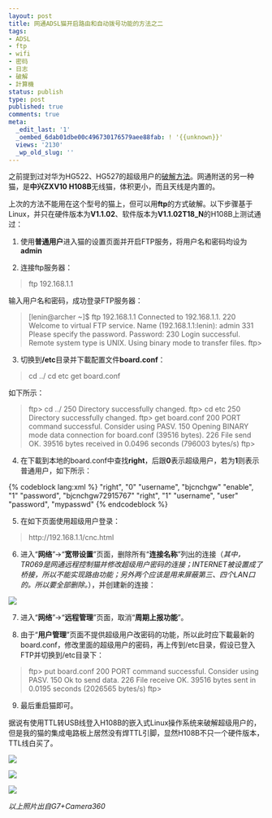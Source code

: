 ```yaml
---
layout: post
title: 网通ADSL猫开启路由和自动拨号功能的方法之二
tags:
- ADSL
- ftp
- wifi
- 密码
- 日志
- 破解
- 計算機
status: publish
type: post
published: true
comments: true
meta:
  _edit_last: '1'
  _oembed_6dab01dbe00c496730176579aee88fab: ! '{{unknown}}'
  views: '2130'
  _wp_old_slug: ''
---
```

之前提到过对华为HG522、HG527的超级用户的<a href="http://0x3f.org/?p=1528">破解方法</a>。网通附送的另一种猫，是<strong>中兴ZXV10 H108B</strong>无线猫，体积更小，而且天线是内置的。

上次的方法不能用在这个型号的猫上，但可以用<strong>ftp</strong>的方式破解。以下步骤基于Linux，并只在硬件版本为<strong>V1.1.02</strong>、软件版本为<strong>V1.1.02T18_N</strong>的H108B上测试通过：

1. 使用<strong>普通用户</strong>进入猫的设置页面并开启FTP服务，将用户名和密码均设为<strong>admin</strong>

2. 连接ftp服务器：

<blockquote>
ftp 192.168.1.1
</blockquote>

输入用户名和密码，成功登录FTP服务器：

<blockquote>
[lenin@archer ~]$ ftp 192.168.1.1
Connected to 192.168.1.1.
220 Welcome to virtual FTP service.
Name (192.168.1.1:lenin): admin
331 Please specify the password.
Password:
230 Login successful.
Remote system type is UNIX.
Using binary mode to transfer files.
ftp> 
</blockquote>

3. 切换到<strong>/etc</strong>目录并下載配置文件<strong>board.conf</strong>：

<blockquote>
cd ../
cd etc
get board.conf
</blockquote>

如下所示：

<blockquote>
ftp> cd ../
250 Directory successfully changed.
ftp> cd etc
250 Directory successfully changed.
ftp> get board.conf
200 PORT command successful. Consider using PASV.
150 Opening BINARY mode data connection for board.conf (39516 bytes).
226 File send OK.
39516 bytes received in 0.0496 seconds (796003 bytes/s)
ftp> 
</blockquote>

4. 在下載到本地的board.conf中查找<strong>right</strong>，后跟<strong>0</strong>表示超级用户，若为<strong>1</strong>则表示普通用户，如下所示：

{% codeblock lang:xml %}
<row id="0">
    <item>"right", "0"</item>
    <item>"username", "bjcnchgw"</item>
    <item>"enable", "1"</item>
    <item>"password", "bjcnchgw72915767"</item>
</row>
<row id="1">
    <item>"right", "1"</item>
    <item>"username", "user"</item>
    <item>"password", "mypasswd"</item>
</row>
{% endcodeblock %}

5. 在如下页面使用超级用户登录：

<blockquote>
http://192.168.1.1/cnc.html
</blockquote>

6. 进入“<strong>网络</strong>”→“<strong>宽带设置</strong>”页面，删除所有“<strong>连接名称</strong>”列出的连接（<em>其中，TR069是网通远程控制猫并修改超级用户密码的连接；INTERNET被设置成了桥接，所以不能实现路由功能；另外两个应该是用来屏蔽第三、四个LAN口的。所以要全部删除。</em>），并创建新的连接：

<a href="http://picasaweb.google.com/lh/photo/G5p8or5AvVumvFOr89XLqQ?feat=embedwebsite"><img src="http://lh5.ggpht.com/_ceUJ_lBTHzc/TEHd0wXELFI/AAAAAAAABbs/gtxn0tKGyJM/s400/2010-07-17.19%3A48%3A30.%E6%88%AA%E5%8F%96%E9%80%89%E5%8C%BA.01.png" /></a>

7. 进入“<strong>网络</strong>”→“<strong>远程管理</strong>”页面，取消“<strong>周期上报功能</strong>”。

8. 由于“<strong>用户管理</strong>”页面不提供超级用户改密码的功能，所以此时应下載最新的board.conf，修改里面的超级用户的密码，再上传到/etc目录，假设已登入FTP并切换到/etc目录下：

<blockquote>
ftp> put board.conf
200 PORT command successful. Consider using PASV.
150 Ok to send data.
226 File receive OK.
39516 bytes sent in 0.0195 seconds (2026565 bytes/s)
ftp> 
</blockquote>

9. 最后重启猫即可。

据说有使用TTL转USB线登入H108B的嵌入式Linux操作系统来破解超级用户的，但是我的猫的集成电路板上居然没有焊TTL引脚，显然H108B不只一个硬件版本，TTL线白买了。

<a href="http://picasaweb.google.com/lh/photo/ceYq8gDnT3qY6IgBQuyjFg?feat=embedwebsite"><img src="http://lh6.ggpht.com/_ceUJ_lBTHzc/TEHb1yqtElI/AAAAAAAABbY/KKlqPgcBMWo/s400/C360_2010-07-17%2011-07-10.jpg" /></a>

<a href="http://picasaweb.google.com/lh/photo/omFbqTXkvVV4L86vGqyyng?feat=embedwebsite"><img src="http://lh3.ggpht.com/_ceUJ_lBTHzc/TEHb19lGCzI/AAAAAAAABbc/7zaShWAUvUM/s400/C360_2010-07-17%2011-06-21.jpg" /></a>

<a href="http://picasaweb.google.com/lh/photo/JfG_3EgD8BDChZVBM6xx9Q?feat=embedwebsite"><img src="http://lh6.ggpht.com/_ceUJ_lBTHzc/TEHb2HXkwhI/AAAAAAAABbg/HazHHwsfXHk/s400/C360_2010-07-17%2011-06-09.jpg" /></a>

<em>以上照片出自G7+Camera360</em>
